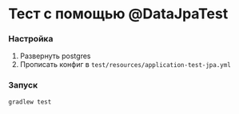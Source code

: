 # Тест с помощью @DataJpaTest

### Настройка

1. Развернуть postgres
2. Прописать конфиг в `test/resources/application-test-jpa.yml`

### Запуск

```shell
gradlew test
```
